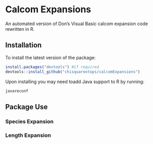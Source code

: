 
<!-- README.md is generated from README.Rmd. Please edit that file -->

# Calcom Expansions

<!-- badges: start -->
<!-- badges: end -->

An automated version of Don’s Visual Basic calcom expansion code
rewritten in R.

## Installation

To install the latest version of the package:

``` r
install.packages("devtools") #if required
devtools::install_github("chisquareotops/calcomExpansions")
```

Upon installing you may need toadd Java support to R by running:

``` r
javareconf
```

<!--
upon installing RJDBC you may need to run "R CMD javareconf" command in the 
#terminal as root to add Java support to R.
&#10;Additionally, two JDBC drivers are required for access to the CALCOM and Pacfin Databases.
These drivers need to be in the current working directory of R when running this expansion code.
The getDrivers() function can/should be run from the current working directory of R before running the expansion code.
-->

## Package Use

### Species Expansion

### Length Expansion

<!-- Age Expansion -->
